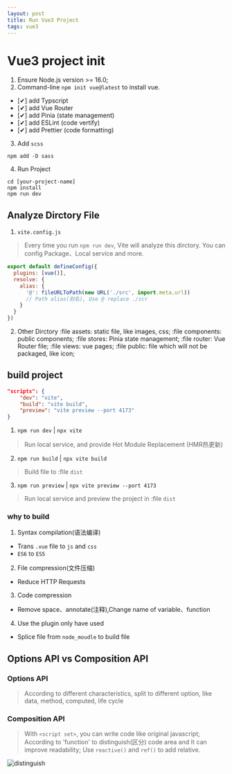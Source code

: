 ```yaml
---
layout: post
title: Run Vue3 Project
tags: vue3
---
```


# Vue3 project init
1. Ensure Node.js version >= 16.0;
2. Command-line `npm init vue@latest` to install vue.
 - [✔] add Typscript
 - [✔] add Vue Router 
 - [✔] add Pinia (state management)
 - [✔] add ESLint (code vertify) 
 - [✔] add Prettier (code formatting)
3. Add `scss`
```shell
npm add -D sass
```
4. Run Project
 ```shell
 cd [your-project-name]
 npm install
 npm run dev
 ```

## Analyze Dirctory File
1. `vite.config.js`
> Every time you run `npm run dev`, Vite will analyze this dirctory.
> You can config Package、Local service and more.

```js
export default defineConfig({
  plugins: [vue()],
  resolve: {
    alias: {
      '@': fileURLToPath(new URL('./src', import.meta.url))
      // Path alias(别名), Use @ replace ./scr
    }
  }
})
```

2. Other Dirctory
:file assets: static file, like images, css;
:file components: public components;
:file stores: Pinia state management;
:file router: Vue Router file;
:file views: vue pages;
:file public: file which will not be packaged, like icon;

## build project
```json
"scripts": {
    "dev": "vite",
    "build": "vite build",
    "preview": "vite preview --port 4173"
}
```
1. `npm run dev` | `npx vite`

> Run local service, and provide Hot Module Replacement (HMR热更新)

2. `npm run build` | `npx vite build`

> Build file to :file `dist`

3. `npm run preview` | `npx vite preview --port 4173`

> Run local service and preview the project in :file `dist`

### why to build
1. Syntax compilation(语法编译)
 - Trans `.vue` file to `js` and `css`
 - `ES6` to `ES5`
2. File compression(文件压缩)
 - Reduce HTTP Requests
3. Code compression
 - Remove space、annotate(注释),Change name of variable、function
4. Use the plugin only have used
 - Splice file from `node_moudle` to build file

## Options API vs Composition API

### Options API
> According to different characteristics, split to different option, like data, method, computed, life cycle

### Composition API
> With `<script set>`, you can write code like original javascript;
> According to 'function' to distinguish(区分) code area and It can improve readability;
> Use `reactive()` and `ref()` to add relative.

![distinguish](../_static/images/vue/optionApi.jpg "Options vs Composition")
